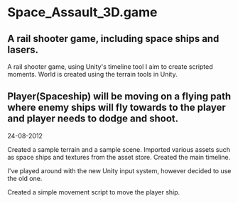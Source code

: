 # Space_Assault_3D.game
 A rail shooter game, including space ships and lasers.
 ----------------------------------------------------------
 
 A rail shooter game, using Unity's timeline tool I aim to create scripted moments.
 World is created using the terrain tools in Unity.
 
 Player(Spaceship) will be moving on a flying path where enemy ships will fly towards to the player and player needs to dodge and shoot.
 ----------------------------------------------------------------------------------------------------------------------------------------
 
 24-08-2012
 
 Created a sample terrain and a sample scene.
 Imported various assets such as space ships and textures from the asset store.
 Created the main timeline.
 
 I've played around with the new Unity input system, however decided to use the old one.
 
 Created a simple movement script to move the player ship.
